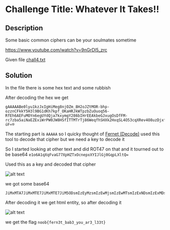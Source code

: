 # Challenge Title: Whatever It Takes!!

## Description
Some basic common ciphers can be your soulmates sometime

https://www.youtube.com/watch?v=9nGrDl5_zrc

Given file [chall4.txt](https://raw.githubusercontent.com/AdityaSec/NoobCTF-0x1/master/Crypto/WhatEverItTakes/chall4.txt)

## Solution

In the file there is some hex text and some rubbish 

After decoding the hex we get 
```
gAAAAABe0lyu1kzJxIgHiMeg8njOZm_8H2oJZtMOR-bhp-ozznCFkkY5H3l9BG1dKh7kpf_OKaHRJkWTpzbZuOuoq56-RfEh6AEFuMOYn6egUYdQja7kxymgY286bIHrEEAkbeGJxugOsDfFM-rc7zba5aiNaEZExiWrPW0JW8HSfITTMTrTj86WeqfhSHXk2HxqSL4O53cqXRev4O8uzDjxfpP3KDBx_7JtXasSyJF6VEOJTRwIzdEuVzepALD_SvLrc_eCP0wQKGqPcAo8oqxs4tnLRH5tnqLsdGot7NFXm75EnxBzl8Bb7wYaAnTzSYVdGQSYyOCdDS7rMuJ4o3crIIZ1H0Jba1lou_RFnct1dcG7e_JnjT5nhZZda0ArBzn90Ear2mzan»/úF«®
```
The starting part is `AAAAA` so I quicky thought of [Fernet (Decode)](https://asecuritysite.com/encryption/ferdecode) used this tool to decode that cipher but we need a key to decode it 

So I started looking at other text and did ROT47 on that and it tourned out to be base64 `e1o6A1qXqFvaG77XpHZTxOcnepxXYIJlGj0GqpLXltQ=`

Used this as a key and decoded that cipher 

![alt text](https://github.com/karma9874/CTF-Writeups/blob/master/NoobCTF_0x1/Images/fernet_decoded.JPG)

we got some base64
 ```
 JiMxMTA7JiMxMTE7JiMxMTE7JiM5ODsmIzEyMzsmIzEwMjsmIzEwMTsmIzExNDsmIzExMDsmIzUxOyYjMTE2OyYjOTU7JiM5ODsmIzk3OyYjOTg7JiM1MTsmIzk1OyYjMTIxOyYjMTExOyYjMTE3OyYjOTU7JiM5NzsmIzExNDsmIzUxOyYjOTU7JiMxMDg7JiM1MTsmIzUxOyYjMTE2OyYjMTI1Ow==
 ```
After decoding it we get html entity, so after decoding it 

![alt text](https://github.com/karma9874/CTF-Writeups/blob/master/NoobCTF_0x1/Images/whatever.JPG)

we get the flag `noob{fern3t_bab3_you_ar3_l33t}`

